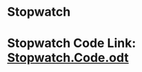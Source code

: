 # Stopwatch
# Stopwatch Code Link: [Stopwatch.Code.odt](https://github.com/Dovahkrii/Stopwatch/files/9254103/Stopwatch.Code.odt)
